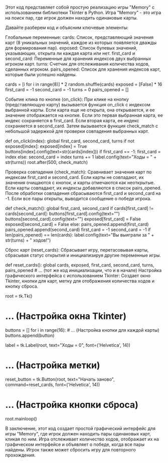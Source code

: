 Этот код представляет собой простую реализацию игры "Memory" с использованием библиотеки Tkinter в Python. Игра "Memory" - это игра на поиск пар, где игрок должен находить одинаковые карты.

Давайте разберем код и объясним ключевые элементы:

Глобальные переменные:
cards: Список, представляющий значения карт (8 уникальных значений, каждое из которых появляется дважды для формирования пар).
exposed: Список булевых значений, указывающих, открыта ли каждая карта или нет.
first_card и second_card: Переменные для хранения индексов двух выбранных игроком карт.
turns: Счетчик для отслеживания количества ходов, сделанных игроком.
pairs_opened: Список для хранения индексов карт, которые были успешно найдены.


cards = [i for i in range(8)] * 2
random.shuffle(cards)
exposed = [False] * 16
first_card = -1
second_card = -1
turns = 0
pairs_opened = []



Событие клика по кнопке (on_click):
При клике на кнопку (представляющую карту) вызывается функция on_click с индексом выбранной карты.
Если карта еще не открыта, она открывается, и ее значение отображается на кнопке.
Если это первая выбранная карта, ее индекс сохраняется в first_card. Если вторая карта, ее индекс сохраняется в second_card.
Затем вызывается функция check_match с небольшой задержкой для проверки совпадения выбранных карт.



def on_click(index):
    global first_card, second_card, turns
    if not exposed[index]:
        exposed[index] = True
        buttons[index].config(text=str(cards[index]))
        if first_card == -1:
            first_card = index
        else:
            second_card = index
            turns += 1
            label.config(text="Ходы = " + str(turns))
            root.after(500, check_match)



Проверка совпадения (check_match):
Сравнивает значения карт по индексам first_card и second_card.
Если карты не совпадают, их значения очищаются с кнопок, и карты отмечаются как неоткрытые.
Если карты совпадают, их индексы добавляются в список pairs_opened.
После обработки совпадения сбрасываются first_card и second_card на -1.
Если все пары открыты, выводится сообщение о победе игрока.


def check_match():
    global first_card, second_card
    if cards[first_card] != cards[second_card]:
        buttons[first_card].config(text="")
        buttons[second_card].config(text="")
        exposed[first_card] = False
        exposed[second_card] = False
    else:
        pairs_opened.append(first_card)
        pairs_opened.append(second_card)
    first_card = -1
    second_card = -1
    if len(pairs_opened) == len(cards):
        label.config(text="Вы выиграли за " + str(turns) + " ходов!")



Сброс карт (reset_cards):
Сбрасывает игру, перетасовывая карты, сбрасывая статус открытия и инициализируя другие переменные игры.



def reset_cards():
    global cards, exposed, first_card, second_card, turns, pairs_opened
    # ... (тот же код инициализации, что и в начале)
Настройка графического интерфейса с использованием Tkinter:
Создает окно Tkinter, кнопки для карт, метку для отображения количества ходов и кнопку сброса.


root = tk.Tk()
# ... (Настройка окна Tkinter)

buttons = []
for i in range(16):
    # ... (Настройка кнопки для каждой карты)
    buttons.append(button)

label = tk.Label(root, text="Ходы = 0", font=('Helvetica', 14))
# ... (Настройка метки)

reset_button = tk.Button(root, text="Начать заново", command=reset_cards, font=('Helvetica', 14))
# ... (Настройка кнопки сброса)

root.mainloop()

В заключение, этот код создает простой графический интерфейс для игры "Memory", где игрок должен находить пары одинаковых карт, кликая по ним. Игра отслеживает количество ходов, отображает их на графическом интерфейсе и объявляет о победе, когда все пары найдены. Игрок также может сбросить игру для повторного прохождения.
